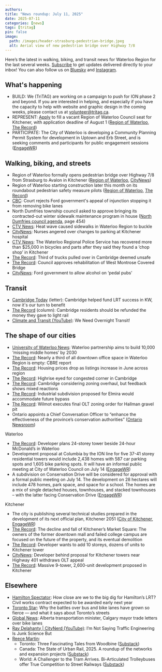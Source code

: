 ```yaml
---
authors: 
title: "News roundup: July 11, 2025"
date: 2025-07-11
categories: [news]
tags: [tritag]
pin: false
image:
  path: /images/header-strasburg-pedestrian-bridge.jpeg
  alt: Aerial view of new pedestrian bridge over Highway 7/8 
---
```

Here’s the latest in walking, biking, and transit news for Waterloo Region for the last several weeks. [Subscribe](https://eepurl.com/4Mtkf) to get updates delivered directly to your inbox\! You can also follow us on [Bluesky](https://bsky.app/profile/tritag.ca) and [Instagram](https://www.instagram.com/tritag.ca/).

## What's happening

* BUILD: We (TriTAG) are working on a campaign to push for ION phase 2 and beyond. If you are interested in helping, and especially if you have the capacity to help with website and graphic design in the coming weeks, please contact us at volunteer@tritag.ca.  
* REPRESENT: [Apply](https://www.regionofwaterloo.ca/en/regional-government/appointment-by-call-for-applications.aspx) to fill a vacant Region of Waterloo Council seat for Kitchener, with application deadline of August 1 ([Region of Waterloo](https://www.regionofwaterloo.ca/Modules/News/index.aspx?feedId=928b711d-2b23-416c-b47b-b674c929bab6,95abcc5b-2e79-4c15-9386-e36865f55f5a,ab159244-c732-45c7-b4c9-67b38b43eed5&newsId=3817b64e-799c-4e09-974d-d869583f1902), [The Record](https://www.therecord.com/news/waterloo-region/regional-council-calls-for-applications-to-fill-vacant-seat/article_e9b288fe-fcbc-5f37-846a-4f00f1769e34.html))  
* PARTICIPATE: The City of Waterloo is developing a Community Planning Permit System for development in Uptown and Erb Street, and is seeking comments and participants for public engagement sessions ([EngageWR](https://www.engagewr.ca/waterloo-haf-initiative-7))

## Walking, biking, and streets

* Region of Waterloo formally opens pedestrian bridge over Highway 7/8 from Strasburg to Avalon in Kitchener ([Region of Waterloo](https://www.regionofwaterloo.ca/Modules/News/index.aspx?newsId=38f3b189-7542-439b-9053-2568e825c3e2), [CityNews](https://kitchener.citynews.ca/2025/07/09/highway-7-8-pedestrian-bridge-gets-official-ribbon-cutting-ceremony/))  
* Region of Waterloo starting construction later this month on its roundabout pedestrian safety measure pilots ([Region of Waterloo](https://www.regionofwaterloo.ca/Modules/News/index.aspx?newsId=cad1b2e4-0e05-43aa-9da1-9032e2c3db11), [The Record](https://www.therecord.com/news/waterloo-region/roundabouts-to-see-safety-measures-added-in-waterloo-region/article_13a6ab33-328c-5f96-b43f-f248f2a9aa99.html))  
* [CBC](https://www.cbc.ca/news/canada/toronto/ont-bike-lanes-1.7580973): Court rejects Ford government's appeal of injunction stopping it from removing bike lanes  
* North Dumfries township council asked to approve bringing its contracted-out winter sidewalk maintenance program in house ([North Dumfries council agenda](https://calendar.northdumfries.ca/council/Detail/2025-07-07-1800-Combined-Council-Meeting-and-Public-Planning-Meeti/460efd44-1d8d-4bf3-a235-b30f0131e504), page 454\)  
* [CTV News](https://www.ctvnews.ca/kitchener/article/heat-wave-caused-sidewalks-in-waterloo-region-to-buckle/): Heat wave caused sidewalks in Waterloo Region to buckle  
* [CityNews](https://kitchener.citynews.ca/2025/06/26/nurses-angered-over-changes-to-parking-at-kitchener-hospital/): Nurses angered over changes to parking at Kitchener hospital  
* [CTV News](https://www.ctvnews.ca/kitchener/article/bicycle-chop-shop-discovered-at-kitchener-home-police/): The Waterloo Regional Police Service has recovered more than $25,000 in bicycles and parts after they said they found a ‘chop shop’ in Kitchener  
* [The Record](https://www.therecord.com/news/waterloo-region/third-of-trucks-pulled-over-in-cambridge-deemed-unsafe/article_03a6266d-611d-5fcf-a7c9-ed492cc4ce85.html): Third of trucks pulled over in Cambridge deemed unsafe  
* [The Record](https://www.therecord.com/news/waterloo-region/council-approves-rehabilitation-of-west-montrose-covered-bridge/article_1026e407-0260-5ec2-98a0-0ca5e26a0372.html): Council approves rehabilitation of West Montrose Covered Bridge  
* [CityNews](https://toronto.citynews.ca/2025/06/27/pedal-pubs-ontario-alcohol/): Ford government to allow alcohol on ‘pedal pubs’

## Transit

* [Cambridge Today](https://www.cambridgetoday.ca/letters-to-the-editor/letter-cambridge-helped-fund-lrt-success-in-kw-now-its-our-turn-to-benefit-10900692) (letter): Cambridge helped fund LRT success in KW, now it's our turn to benefit  
* [The Record](https://www.therecord.com/opinion/columnists/cambridge-residents-should-be-refunded-the-money-they-gave-to-light-rail/article_9ad302b5-3e00-525a-afcd-44547045b8b4.html) (column): Cambridge residents should be refunded the money they gave to light rail  
* [Climate and Transit (YouTube)](https://www.youtube.com/watch?v=GyzWf3rxBBU): We Need Overnight Transit\!

## The shape of our cities

* [University of Waterloo News](https://uwaterloo.ca/news/environment/waterloo-partnership-aims-build-10000-missing-middle-homes): Waterloo partnership aims to build 10,000 ‘missing middle homes’ by 2030  
* [The Record](https://www.therecord.com/news/waterloo-region/nearly-a-third-of-all-downtown-office-space-in-waterloo-region-is-empty-cbre-report/article_1253a0d6-7b07-5320-b2de-21995c94d831.html): Nearly a third of all downtown office space in Waterloo Region is empty: CBRE report  
* [The Record](https://www.therecord.com/news/waterloo-region/housing-prices-drop-as-listings-increase-in-june-across-region/article_4f5eea37-849c-5e31-bc0b-d7d5fef02099.html): Housing prices drop as listings increase in June across region  
* [The Record](https://www.therecord.com/news/waterloo-region/highrise-eyed-for-congested-corner-in-cambridge/article_b170f28b-cab7-5935-9530-9d9c6febb822.html): Highrise eyed for congested corner in Cambridge  
* [The Record](https://www.therecord.com/news/waterloo-region/cambridge-considering-zoning-overhaul-but-feedback-shows-mixed-reactions/article_c499eabc-8371-57fb-aa74-abb1c8fae1a5.html): Cambridge considering zoning overhaul, but feedback shows mixed reactions  
* [The Record](https://www.therecord.com/news/waterloo-region/industrial-subdivision-proposed-for-elmira-would-accommodate-future-bypass/article_1008eb35-d3c4-5890-8ee4-c6a4d00066b2.html): Industrial subdivision proposed for Elmira would accommodate future bypass  
* [The Record](https://www.therecord.com/news/waterloo-region/wilmot-executes-final-olt-zoning-order-for-hallman-gravel-pit/article_12ecb5f5-34ec-59ff-b08e-70605c2df2ab.html): Wilmot executes final OLT zoning order for Hallman gravel pit  
* Ontario appoints a Chief Conversation Officer to “enhance the effectiveness of the province’s conservation authorities” ([Ontario Newsroom](https://news.ontario.ca/en/release/1006128/ontario-taking-action-to-make-conservation-authorities-more-effective))

Waterloo

* [The Record](https://www.therecord.com/news/waterloo-region/developer-plans-24-storey-tower-beside-24-hour-mcdonalds-in-waterloo/article_8cf5d33a-063a-5ee4-bd3a-2a965629a98c.html): Developer plans 24-storey tower beside 24-hour McDonald’s in Waterloo  
* Development proposal at Columbia by the ION line for five 37-41 storey residential towers would include 2,438 homes with 587 car parking spots and 1,605 bike parking spots. It will have an informal public meeting at City of Waterloo Council on July 14 ([EngageWR](https://www.engagewr.ca/170-180-columbia-st-w))  
* A subdivision on Conservation Drive will be considered for approval with a formal public meeting on July 14\. The development on 28 hectares will include 478 homes, park space, and space for a school. The homes are a mix of single detached houses, townhouses, and stacked townhouses – with the latter facing Conservation Drive ([EngageWR](https://www.engagewr.ca/556-576-conservation-dr))

Kitchener

* The city is publishing several technical studies prepared in the development of its next official plan, Kitchener 2051 ([City of Kitchener](https://www.kitchener.ca/en/news/development-of-kitchener-2051-continues-with-completion-of-technical-studies.aspx), [EngageWR](https://www.engagewr.ca/kitchener2051))   
* [The Record](https://www.therecord.com/news/waterloo-region/bridges-to-nowhere-the-decline-and-fall-of-kitcheners-market-square/article_cc955124-d284-54af-92b5-aa58538e4ab9.html): The decline and fall of Kitchener’s Market Square: The owners of the former downtown mall and failed college campus are focused on the future of the property, and its eventual demolition  
* [The Record](https://www.therecord.com/news/waterloo-region/developer-wants-to-add-10-storeys-dozens-of-units-to-kitchener-tower/article_6b3478d3-a7d7-5987-aeef-494b0d467769.html): Developer wants to add 10 storeys, dozens of units to Kitchener tower  
* [CityNews](https://kitchener.citynews.ca/2025/07/03/developers-behind-proposal-for-high-rise-kitchener-towers-withdraw-olt-appeal/): Developer behind proposal for Kitchener towers near Highway 401 withdraws OLT appeal  
* [The Record](https://www.therecord.com/news/waterloo-region/massive-9-tower-2-600-unit-development-proposed-in-kitchener/article_e9d4876b-332b-5ec9-a30e-b0477c4fb78b.html): Massive 9-tower, 2,600-unit development proposed in Kitchener

## Elsewhere

* [Hamilton Spectator](https://www.thespec.com/news/hamilton-region/hamilton-lrt-construction-roads-closed/article_39bf77bf-cee9-5d5f-ac33-52df76846abd.html): How close are we to the big dig for Hamilton’s LRT? Civil works contract expected to be awarded early next year  
* [Toronto Star](https://www.thestar.com/news/gta/why-the-battles-over-bus-and-bike-lanes-have-grown-so-fierce-and-what-it/article_c3197357-8a4f-4248-ac1c-0fe4723c364d.html): Why the battles over bus and bike lanes have grown so fierce — and what it says about Toronto’s streets  
* [Global News](https://globalnews.ca/news/11272275/alberta-transportation-minister-calgary-mayor-bike-lanes/): Alberta transportation minister, Calgary mayor trade letters over bike lanes  
* [Ray Delahanty | CityNerd (YouTube)](https://www.youtube.com/watch?v=NgJ998KHBpc): I’m Not Saying Traffic Engineering Is Junk Science But  
* [Reece Martin](https://nextmetro.substack.com/p/toronto-three-fascinating-tales-from):  
  * Toronto: Three Fascinating Tales from Woodbine ([Substack](https://nextmetro.substack.com/p/toronto-three-fascinating-tales-from))  
  * Canada: The State of Urban Rail, 2025\. A roundup of the networks and expansion projects ([Substack](https://nextmetro.substack.com/p/canada-the-state-of-urban-rail-2025?r=2rph1z&utm_medium=ios&triedRedirect=true))  
  * World: A Challenger to the Tram Arrives. Bi-Articulated Trolleybuses offer True Competition to Street Railways ([Substack](https://nextmetro.substack.com/p/world-a-challenger-to-the-tram-arrives?r=2rph1z&utm_medium=ios&triedRedirect=true))
